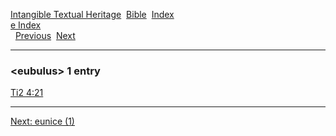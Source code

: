 [Intangible Textual Heritage](../../index)  [Bible](../index) 
[Index](index)   
[e Index](_e_)  
  [Previous](c03887)  [Next](c03889) 

------------------------------------------------------------------------

### &lt;eubulus&gt; 1 entry

[Ti2 4:21](../kjv/ti2004.htm#021)  

------------------------------------------------------------------------

[Next: eunice (1)](c03889)
